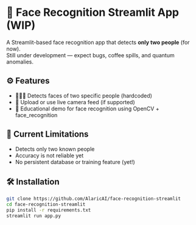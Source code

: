 # 🧠 Face Recognition Streamlit App (WIP)

A Streamlit-based face recognition app that detects **only two people** (for now).  
Still under development — expect bugs, coffee spills, and quantum anomalies.

## ⚙️ Features

- 🧑‍🤝‍🧑 Detects faces of two specific people (hardcoded)
- 📸 Upload or use live camera feed (if supported)
- 🧪 Educational demo for face recognition using OpenCV + face_recognition

## 🚧 Current Limitations

- Detects only two known people
- Accuracy is not reliable yet
- No persistent database or training feature (yet!)

## 🛠️ Installation

```bash
git clone https://github.com/AlaricAI/face-recognition-streamlit
cd face-recognition-streamlit
pip install -r requirements.txt
streamlit run app.py
